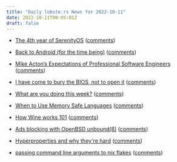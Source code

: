 ```yaml
---
title: "Daily lobste.rs News for 2022-10-11"
date: 2022-10-11T00:05:01Z
draft: false
---
```






- [The 4th year of SerenityOS](https://serenityos.org/happy/4th/)
  ([comments](https://lobste.rs/s/kxzhfz/4th_year_serenityos))



- [Back to Android (for the time being)](https://proxy.vulpes.one/gemini/duncan.bayne.id.au/gemlog/back-to-android/)
  ([comments](https://lobste.rs/s/94avol/back_android_for_time_being))



- [Mike Acton’s Expectations of Professional Software Engineers](https://adamj.eu/tech/2022/06/17/mike-actons-expectations-of-professional-software-engineers/)
  ([comments](https://lobste.rs/s/nqni8l/mike_acton_s_expectations_professional))



- [I have come to bury the BIOS, not to open it](https://www.osfc.io/2022/talks/i-have-come-to-bury-the-bios-not-to-open-it-the-need-for-holistic-systems/)
  ([comments](https://lobste.rs/s/zfnr2v/i_have_come_bury_bios_not_open_it))



- [What are you doing this week?]()
  ([comments](https://lobste.rs/s/upxidp/what_are_you_doing_this_week))



- [When to Use Memory Safe Languages](https://verdagon.dev/blog/when-to-use-memory-safe-part-1)
  ([comments](https://lobste.rs/s/strz2g/when_use_memory_safe_languages))



- [How Wine works 101](https://werat.dev/blog/how-wine-works-101/)
  ([comments](https://lobste.rs/s/7f8exp/how_wine_works_101))



- [Ads blocking with OpenBSD unbound(8)](https://www.tumfatig.net/2022/ads-blocking-with-openbsd-unbound8/)
  ([comments](https://lobste.rs/s/ygwgje/ads_blocking_with_openbsd_unbound_8))



- [Hyperproperties and why they're hard](https://kmicinski.com/hyperproperties-hard)
  ([comments](https://lobste.rs/s/sn0kyz/hyperproperties_why_they_re_hard))



- [passing command line arguments to nix flakes](https://mat.services/posts/command-line-flake-arguments/)
  ([comments](https://lobste.rs/s/7yibyw/passing_command_line_arguments_nix))


